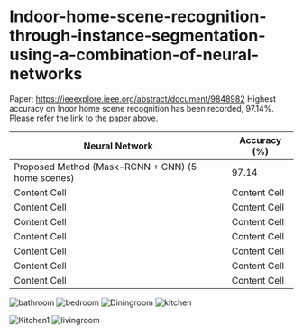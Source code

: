 # Indoor-home-scene-recognition-through-instance-segmentation-using-a-combination-of-neural-networks
Paper: https://ieeexplore.ieee.org/abstract/document/9848982
Highest accuracy on Inoor home scene recognition has been recorded, 97.14%. Please refer the link to the paper above.

| Neural Network  | Accuracy (%) |
| -------------------------------------------------- | ------------- |
| Proposed Method (Mask-RCNN + CNN) (5 home scenes)  | 97.14  |
| Content Cell  | Content Cell  |
| Content Cell  | Content Cell  |
| Content Cell  | Content Cell  |
| Content Cell  | Content Cell  |
| Content Cell  | Content Cell  |
| Content Cell  | Content Cell  |
| Content Cell  | Content Cell  |



![bathroom](https://github.com/dramlanbasu/Indoor-home-scene-recognition-through-instance-segmentation-using-a-combination-of-neural-networks/assets/151190162/d4dd489a-cc54-444d-8263-1e06a6a0e280)
![bedroom](https://github.com/dramlanbasu/Indoor-home-scene-recognition-through-instance-segmentation-using-a-combination-of-neural-networks/assets/151190162/0abc86d7-4850-45d9-8faa-6b52f0d75de2)
![Diningroom](https://github.com/dramlanbasu/Indoor-home-scene-recognition-through-instance-segmentation-using-a-combination-of-neural-networks/assets/151190162/60ebeac4-df7c-49ff-aaa4-a8ea96ff5f2f)
![kitchen](https://github.com/dramlanbasu/Indoor-home-scene-recognition-through-instance-segmentation-using-a-combination-of-neural-networks/assets/151190162/e0d5dfea-ccdd-41eb-a94a-f6d05bdc7d33)

![Kitchen1](https://github.com/dramlanbasu/Indoor-home-scene-recognition-through-instance-segmentation-using-a-combination-of-neural-networks/assets/151190162/d6399e2c-3ce5-4e74-ac38-ae984f966fad)
![livingroom](https://github.com/dramlanbasu/Indoor-home-scene-recognition-through-instance-segmentation-using-a-combination-of-neural-networks/assets/151190162/cf528727-ea41-4f72-85cd-60b22318a9e3)

